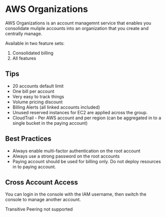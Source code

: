 # AWS Organizations

AWS Organizations is an account managemnt service that enables you consolidate muliple accounts into an organization that you create and centrally manage.

Available in two feature sets:

1.  Consolidated billing
2.  All features

## Tips

- 20 accounts default limit
- One bill per account
- Very easy to track things
- Volume pricing discount
- Billing Alerts (all linked accounts included)
- Unused reserved instances for EC2 are applied across the group.
- CloudTrail - Per AWS account and per region (can be aggregated in to a single bucket in the paying account)

## Best Practices

- Always enable multi-factor authentication on the root account
- Always use a strong password on the root accounts
- Paying account should be used for billing only. Do not deploy resources in to paying account.

## Cross Account Access

You can login in the console with the IAM username, then switch the console to manage another account.

Transitive Peering not supported
